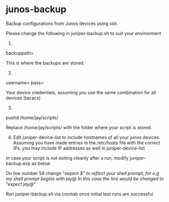 # junos-backup
Backup configurations from Junos devices using ssh



Please change the following  in juniper-backup.sh to suit your environment


1) 
backuppath=

This is where the backups are stored.


2)
username=
pass=

Your device credentials, assuming you use the same combination for all devices (tacacs)


3) 
pushd /home/jay/scripts/ 

Replace /home/jay/scripts/ with the folder where your script is stored.


4) Edit juniper-device-list to include hostnames of all your junos devices. Assuming you have made entries in the /etc/hosts file
with the correct IPs. you may include IP addresses as well in juniper-device-list




In case your script is not exiting cleanly after a run, modify juniper-backup.exp as below

On line number 58 change "expect *$" to reflect your shell prompt, for e.g my shell prompt begins with jay@ 
In this case the line would be changed to "expect jay@*"



Run juniper-backup.sh via crontab once initial test runs are successful
